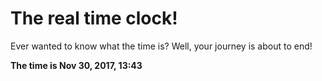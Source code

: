 # The real time clock!

Ever wanted to know what the time is? Well, your journey is about to end!

**The time is Nov 30, 2017, 13:43**